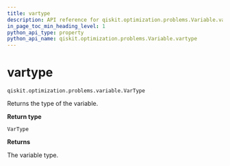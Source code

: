 ```yaml
---
title: vartype
description: API reference for qiskit.optimization.problems.Variable.vartype
in_page_toc_min_heading_level: 1
python_api_type: property
python_api_name: qiskit.optimization.problems.Variable.vartype
---
```


# vartype

<span id="qiskit.optimization.problems.Variable.vartype" />

`qiskit.optimization.problems.variable.VarType`

Returns the type of the variable.

**Return type**

`VarType`

**Returns**

The variable type.

